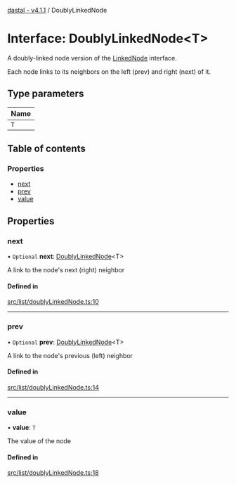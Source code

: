 [dastal - v4.1.1](../README.md) / DoublyLinkedNode

# Interface: DoublyLinkedNode<T\>

A doubly-linked node version of the [LinkedNode](linkednode.md) interface.

Each node links to its neighbors on the left (prev) and right (next) of it.

## Type parameters

| Name |
| :------ |
| `T` |

## Table of contents

### Properties

- [next](doublylinkednode.md#next)
- [prev](doublylinkednode.md#prev)
- [value](doublylinkednode.md#value)

## Properties

### next

• `Optional` **next**: [DoublyLinkedNode](doublylinkednode.md)<T\>

A link to the node's next (right) neighbor

#### Defined in

[src/list/doublyLinkedNode.ts:10](https://github.com/havelessbemore/dastal/blob/351eddf/src/list/doublyLinkedNode.ts#L10)

___

### prev

• `Optional` **prev**: [DoublyLinkedNode](doublylinkednode.md)<T\>

A link to the node's previous (left) neighbor

#### Defined in

[src/list/doublyLinkedNode.ts:14](https://github.com/havelessbemore/dastal/blob/351eddf/src/list/doublyLinkedNode.ts#L14)

___

### value

• **value**: `T`

The value of the node

#### Defined in

[src/list/doublyLinkedNode.ts:18](https://github.com/havelessbemore/dastal/blob/351eddf/src/list/doublyLinkedNode.ts#L18)
